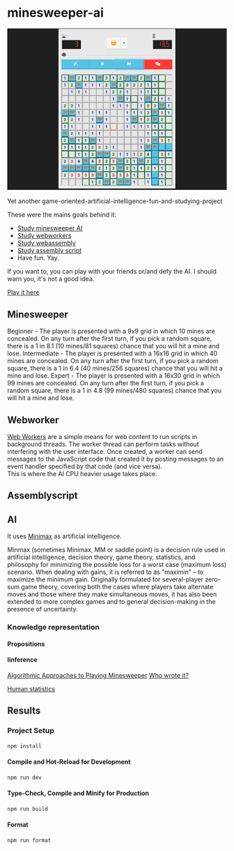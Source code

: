 # minesweeper-ai

![Screenshot](./Screenshot.png)

Yet another game-oriented-artificial-intelligence-fun-and-studying-project

These were the mains goals behind it:

- [Study minesweeper AI](https://en.wikipedia.org/wiki/Mancala)
- [Study webworkers](https://developer.mozilla.org/en-US/docs/Web/API/Web_Workers_API/Using_web_workers)
- [Study webassembly](https://en.wikipedia.org/wiki/Minimax)
- [Study assembly script](https://en.wikipedia.org/wiki/Minimax)
- Have fun. Yay.

If you want to, you can play with your friends or/and defy the AI. I should warn you, it's not a good idea.

[Play it here](https://virgs.github.io/mancala/)

## Minesweeper

Beginner - The player is presented with a 9x9 grid in which 10 mines are concealed. On any turn after the first turn, if you pick a random square, there is a 1 in 8.1 (10 mines/81 squares) chance that you will hit a mine and lose.
Intermediate - The player is presented with a 16x16 grid in which 40 mines are concealed. On any turn after the first turn, if you pick a random square, there is a 1 in 6.4 (40 mines/256 squares) chance that you will hit a mine and lose.
Expert - The player is presented with a 16x30 grid in which 99 mines are concealed. On any turn after the first turn, if you pick a random square, there is a 1 in 4.8 (99 mines/480 squares) chance that you will hit a mine and lose.


## Webworker

[Web Workers](https://github.com/virgs/mancala/blob/main/src/engine/ai/AiWorker.ts) are a simple means for web content to run scripts in background threads. The worker thread can perform tasks without interfering with the user interface. Once created, a worker can send messages to the JavaScript code that created it by posting messages to an event handler specified by that code (and vice versa).  
This is where the AI CPU heavier usage takes place.

## Assemblyscript

## AI

It uses [Minimax](https://github.com/virgs/mancala/blob/main/src/engine/ai/Minimax.ts) as artificial intelligence.

Minmax (sometimes Minimax, MM or saddle point) is a decision rule used in artificial intelligence, decision theory, game theory, statistics, and philosophy for minimizing the possible loss for a worst case (maximum loss) scenario. When dealing with gains, it is referred to as "maximin" – to maximize the minimum gain. Originally formulated for several-player zero-sum game theory, covering both the cases where players take alternate moves and those where they make simultaneous moves, it has also been extended to more complex games and to general decision-making in the presence of uncertainty.

### Knowledge representation

#### Propositions

#### Iinference

[Algorithmic Approaches to Playing Minesweeper](https://cs50.harvard.edu/ai/2023/projects/1/minesweeper/)
[Who wrote it?](http://honors.cs.umd.edu/reports/minesweeper.pdf)

[Human statistics](https://minesweeper.online/statistics)


## Results



### Project Setup

```sh
npm install
```

#### Compile and Hot-Reload for Development

```sh
npm run dev
```

#### Type-Check, Compile and Minify for Production

```sh
npm run build
```

#### Format

```sh
npm run format
```
